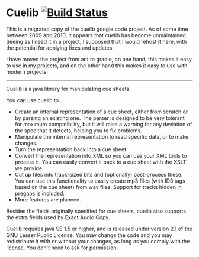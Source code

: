 Cuelib [![Build Status](https://travis-ci.org/RomanHargrave/cuelib.svg?branch=master)](https://travis-ci.org/RomanHargrave/cuelib)
==================================================================================================================================

This is a migrated copy of the cuelib google code project. As of some time between 2009 and 2010, it appears that cuelib
has become unmaintained. Seeing as I need it in a project, I supposed that I would rehost it here, with the potential
for applying fixes and updates.

I have moved the project from ant to gradle, on one hand, this makes it easy to use in my projects, and on the other hand
this makes it easy to use with modern projects.

------------------------------------------------------------------------------------------------------------------------

Cuelib is a java library for manipulating cue sheets.

You can use cuelib to...

* Create an internal representation of a cue sheet, either from scratch or by parsing an existing one. The parser is designed to be very tolerant for maximum compatibility, but it will raise a warning for any deviation of the spec that it detects, helping you to fix problems.
* Manipulate the internal representation to read specific data, or to make changes.
* Turn the representation back into a cue sheet.
* Convert the representation into XML so you can use your XML tools to process it. You can easily convert it back to a cue sheet with the XSLT we provide.
* Cut up files into track-sized bits and (optionally) post-process these. You can use this functionality to easily create mp3 files (with ID3 tags based on the cue sheet) from wav files. Support for tracks hidden in pregaps is included.
* More features are planned.

Besides the fields originally specified for cue sheets, cuelib also supports the extra fields used by Exact Audio Copy.

Cuelib requires java SE 1.5 or higher, and is released under version 2.1 of the GNU Lesser Public License. You may change the code and you may redistribute it with or without your changes, as long as you comply with the license. You don't need to ask for permission.